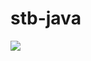# stb-java

[![](https://jitpack.io/v/mumumusuc/stb-java.svg)](https://jitpack.io/#mumumusuc/stb-java)
